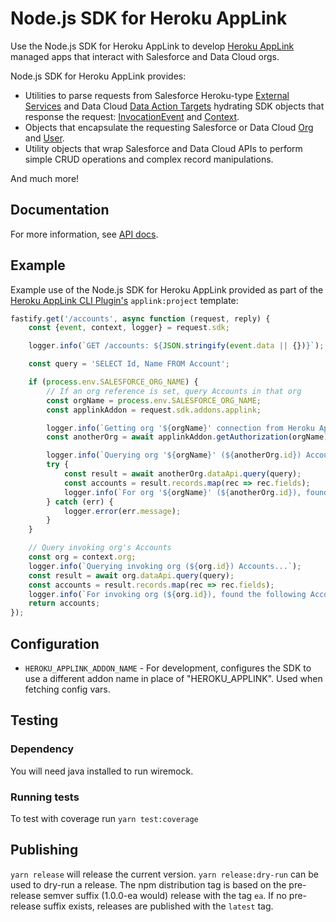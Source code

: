 # Node.js SDK for Heroku AppLink

Use the Node.js SDK for Heroku AppLink to develop [Heroku AppLink](https://devcenter.heroku.com/articles/applink) managed apps that interact with Salesforce and Data Cloud orgs.

 Node.js SDK for Heroku AppLink provides:
- Utilities to parse requests from Salesforce Heroku-type [External Services](https://help.salesforce.com/s/articleView?id=sf.external_services.htm&type=5) and Data Cloud [Data Action Targets](https://help.salesforce.com/s/articleView?id=sf.c360_a_create_a_data_action_target_of_webhook_type.htm&type=5) 
hydrating SDK objects that response the request: [InvocationEvent](docs/interfaces/InvocationEvent.md) and [Context](docs/interfaces/Context.md).
- Objects that encapsulate the requesting Salesforce or Data Cloud [Org](docs/interfaces/Org.md) and [User](docs/interfaces/User.md).
- Utility objects that wrap Salesforce and Data Cloud APIs to perform simple CRUD operations and complex record manipulations. 

And much more!

## Documentation
For more information, see [API docs](docs/README.md).

## Example
Example use of the Node.js SDK for Heroku AppLink provided as part of the [Heroku AppLink CLI Plugin's](https://github.com/heroku/heroku-cli-plugin-applink) `applink:project` template:
```javascript
fastify.get('/accounts', async function (request, reply) {
    const {event, context, logger} = request.sdk;

    logger.info(`GET /accounts: ${JSON.stringify(event.data || {})}`);

    const query = 'SELECT Id, Name FROM Account';

    if (process.env.SALESFORCE_ORG_NAME) {
        // If an org reference is set, query Accounts in that org
        const orgName = process.env.SALESFORCE_ORG_NAME;
        const applinkAddon = request.sdk.addons.applink;

        logger.info(`Getting org '${orgName}' connection from Heroku Applink add-on...`);
        const anotherOrg = await applinkAddon.getAuthorization(orgName);

        logger.info(`Querying org '${orgName}' (${anotherOrg.id}) Accounts...`);
        try {
            const result = await anotherOrg.dataApi.query(query);
            const accounts = result.records.map(rec => rec.fields);
            logger.info(`For org '${orgName}' (${anotherOrg.id}), found ${accounts.length} Accounts`);
        } catch (err) {
            logger.error(err.message);
        }
    }

    // Query invoking org's Accounts
    const org = context.org;
    logger.info(`Querying invoking org (${org.id}) Accounts...`);
    const result = await org.dataApi.query(query);
    const accounts = result.records.map(rec => rec.fields);
    logger.info(`For invoking org (${org.id}), found the following Accounts: ${JSON.stringify(accounts || {})}`);
    return accounts;
});
```

## Configuration
* `HEROKU_APPLINK_ADDON_NAME` - For development, configures the SDK to use a different addon name in place of "HEROKU_APPLINK". Used when fetching config vars.

## Testing
### Dependency
You will need java installed to run wiremock.

### Running tests
To test with coverage run `yarn test:coverage`

## Publishing
`yarn release` will release the current version. `yarn release:dry-run` can be used to dry-run a release. The npm distribution tag is based on the pre-release semver suffix (1.0.0-ea would) release with the tag `ea`. If no pre-release suffix exists, releases are published with the `latest` tag.
